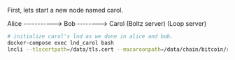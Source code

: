 

First, lets start a new node named carol.

Alice -----------> Bob --------> Carol
              (Boltz server)   (Loop server)

```bash
# initialize carol's lnd as we done in alice and bob.
docker-compose exec lnd_carol bash
lncli --tlscertpath=/data/tls.cert --macaroonpath=/data/chain/bitcoin/regtest/admin.macaroon --rpcserver=localhost:32779 create
```

